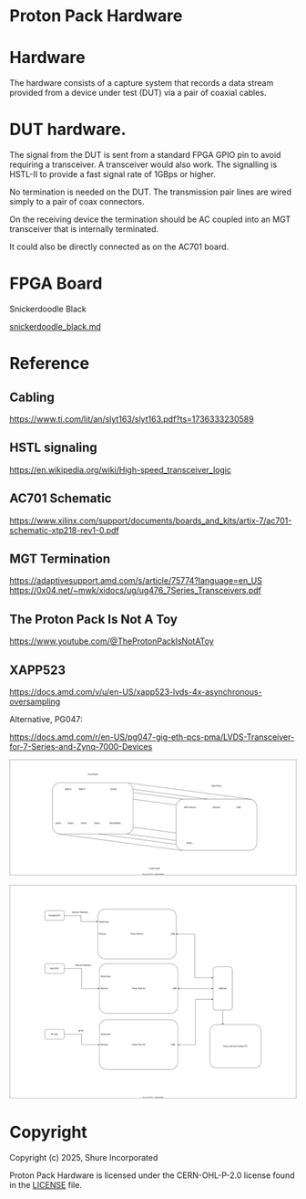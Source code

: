 # Proton Pack Hardware

# Hardware

The hardware consists of a capture system that records a data stream provided from a device under test (DUT) via a pair of coaxial cables.

# DUT hardware.

The signal from the DUT is sent from a standard FPGA GPIO pin to avoid requiring a transceiver. A transceiver would also work.
The signalling is HSTL-II to provide a fast signal rate of 1GBps or higher.

No termination is needed on the DUT. The transmission pair lines are wired simply to a pair of coax connectors.

On the receiving device the termination should be AC coupled into an MGT transceiver that is internally terminated.

It could also be directly connected as on the AC701 board.


# FPGA Board

Snickerdoodle Black

[snickerdoodle_black.md](../doc/snickerdoodle_black.md)

# Reference

## Cabling
https://www.ti.com/lit/an/slyt163/slyt163.pdf?ts=1736333230589

## HSTL signaling
https://en.wikipedia.org/wiki/High-speed_transceiver_logic

## AC701 Schematic
https://www.xilinx.com/support/documents/boards_and_kits/artix-7/ac701-schematic-xtp218-rev1-0.pdf

## MGT Termination
https://adaptivesupport.amd.com/s/article/75774?language=en_US
https://0x04.net/~mwk/xidocs/ug/ug476_7Series_Transceivers.pdf

## The Proton Pack Is Not A Toy
https://www.youtube.com/@TheProtonPackIsNotAToy

## XAPP523

https://docs.amd.com/v/u/en-US/xapp523-lvds-4x-asynchronous-oversampling

Alternative, PG047:

https://docs.amd.com/r/en-US/pg047-gig-eth-pcs-pma/LVDS-Transceiver-for-7-Series-and-Zynq-7000-Devices



![UI](../doc/Proton_Pack_UI.drawio.svg)

![Sytem Block Diagram](../doc/System_Block_Diagram.drawio.svg)

# Copyright

Copyright (c) 2025, Shure Incorporated

Proton Pack Hardware is licensed under the CERN-OHL-P-2.0 license found in the [LICENSE](./LICENSE) file.
